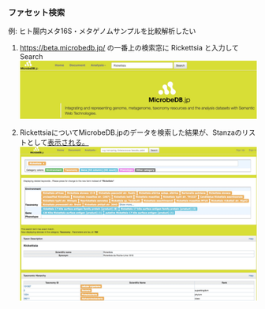 ### ファセット検索 ###

例: ヒト腸内メタ16S・メタゲノムサンプルを比較解析したい  
1. https://beta.microbedb.jp/
の一番上の検索窓に Rickettsia と入力してSearch
![RickettsiaHome](https://github.com/MicrobeDBjp/document/blob/master/Figures/RickettsiaHome.jpg)
  
2. RickettsiaについてMicrobeDB.jpのデータを検索した結果が、Stanzaのリストとして[表示される。](https://beta.microbedb.jp/search?q1=Rickettsia "Rickettsia検索結果")
![RickettsiaSecond](https://github.com/MicrobeDBjp/document/blob/master/Figures/RickettsiaStanza.jpg)
